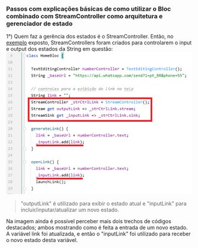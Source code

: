 ### Passos com explicações básicas de como utilizar o Bloc combinado com StreamController como arquitetura e gerenciador de estado

1°) Quem faz a gerência dos estados é o StreamController. Então, no [exemplo](/state-management-bloc/example.md) exposto, StreamControllers foram criados para controlarem o input e output dos estados da String em questão:  
![](/state-management-bloc/assets/01.png)
> "outputLink" é utilizado para exibir o estado atual e "inputLink" para incluir/inputar/atualizar um novo estado.  

Na imagem ainda é possível perceber mais dois trechos de códigos destacados; ambos mostrando como é feita a entrada de um novo estado. A variável link foi atualizada, e então o "inputLink" foi utilizado para receber o novo estado desta variável.
